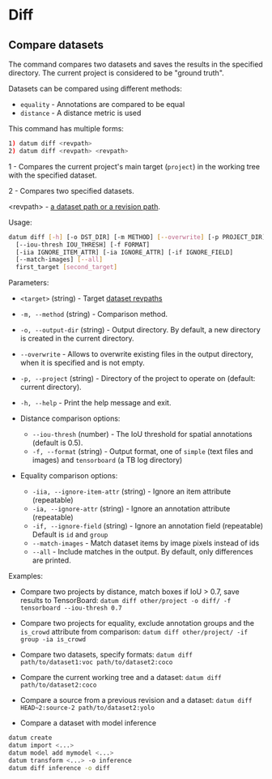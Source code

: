 # Diff

## Compare datasets

The command compares two datasets and saves the results in the
specified directory. The current project is considered to be
"ground truth".

Datasets can be compared using different methods:
- `equality` - Annotations are compared to be equal
- `distance` - A distance metric is used

This command has multiple forms:
``` bash
1) datum diff <revpath>
2) datum diff <revpath> <revpath>
```

1 - Compares the current project's main target (`project`)
  in the working tree with the specified dataset.

2 - Compares two specified datasets.

\<revpath\> - [a dataset path or a revision path](../../user-manual/how_to_use_datumaro.md#dataset-path-concepts).

Usage:
``` bash
datum diff [-h] [-o DST_DIR] [-m METHOD] [--overwrite] [-p PROJECT_DIR]
  [--iou-thresh IOU_THRESH] [-f FORMAT]
  [-iia IGNORE_ITEM_ATTR] [-ia IGNORE_ATTR] [-if IGNORE_FIELD]
  [--match-images] [--all]
  first_target [second_target]
```

Parameters:
- `<target>` (string) - Target [dataset revpaths](../../user-manual/how_to_use_datumaro.md#dataset-path-concepts)
- `-m, --method` (string) - Comparison method.
- `-o, --output-dir` (string) - Output directory. By default, a new directory
  is created in the current directory.
- `--overwrite` - Allows to overwrite existing files in the output directory,
  when it is specified and is not empty.
- `-p, --project` (string) - Directory of the project to operate on
  (default: current directory).
- `-h, --help` - Print the help message and exit.

- Distance comparison options:
  - `--iou-thresh` (number) - The IoU threshold for spatial annotations
    (default is 0.5).
  - `-f, --format` (string) - Output format, one of `simple`
    (text files and images) and `tensorboard` (a TB log directory)

- Equality comparison options:
  - `-iia, --ignore-item-attr` (string) - Ignore an item attribute (repeatable)
  - `-ia, --ignore-attr` (string) - Ignore an annotation attribute (repeatable)
  - `-if, --ignore-field` (string) - Ignore an annotation field (repeatable)
    Default is `id` and `group`
  - `--match-images` - Match dataset items by image pixels instead of ids
  - `--all` - Include matches in the output. By default, only differences are
    printed.

<!-- markdownlint-disable-line MD028 -->Examples:
- Compare two projects by distance, match boxes if IoU > 0.7,
  save results to TensorBoard:
`datum diff other/project -o diff/ -f tensorboard --iou-thresh 0.7`

- Compare two projects for equality, exclude annotation groups
  and the `is_crowd` attribute from comparison:
`datum diff other/project/ -if group -ia is_crowd`

- Compare two datasets, specify formats:
`datum diff path/to/dataset1:voc path/to/dataset2:coco`

- Compare the current working tree and a dataset:
`datum diff path/to/dataset2:coco`

- Compare a source from a previous revision and a dataset:
`datum diff HEAD~2:source-2 path/to/dataset2:yolo`

- Compare a dataset with model inference
``` bash
datum create
datum import <...>
datum model add mymodel <...>
datum transform <...> -o inference
datum diff inference -o diff
```
